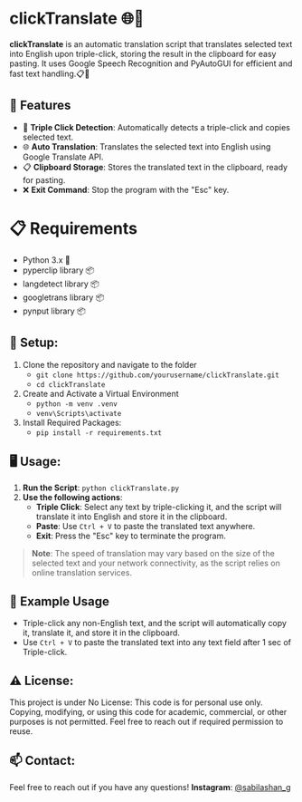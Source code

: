 # clickTranslate 🌐🔄

**clickTranslate** is an automatic translation script that translates selected text into English upon triple-click, storing the result in the clipboard for easy pasting. It uses Google Speech Recognition and PyAutoGUI for efficient and fast text handling.📋🔀

## 🚀 Features
- 🔎 **Triple Click Detection**: Automatically detects a triple-click and copies selected text.
- 🌐 **Auto Translation**: Translates the selected text into English using Google Translate API.
- 📋 **Clipboard Storage**: Stores the translated text in the clipboard, ready for pasting.
- ❌ **Exit Command**: Stop the program with the "Esc" key.

# 📋 Requirements
- Python 3.x 🐍
- pyperclip library 📦
- langdetect library 📦
- googletrans library 📦
- pynput library 📦

## 🔧 Setup:
1. Clone the repository and navigate to the folder
   - ```git clone https://github.com/yourusername/clickTranslate.git```
   - ```cd clickTranslate```
2. Create and Activate a Virtual Environment
   - ```python -m venv .venv```
   - ```venv\Scripts\activate```
3. Install Required Packages:
   - ```pip install -r requirements.txt```

## 🖥️ Usage:
1. **Run the Script**: ```python clickTranslate.py```
2. **Use the following actions**:
   - **Triple Click**: Select any text by triple-clicking it, and the script will translate it into English and store it in the clipboard.
   - **Paste**: Use `Ctrl + V` to paste the translated text anywhere.
   - **Exit**: Press the "Esc" key to terminate the program.

> **Note**: The speed of translation may vary based on the size of the selected text and your network connectivity, as the script relies on online translation services.

## 📝 Example Usage
  - Triple-click any non-English text, and the script will automatically copy it, translate it, and store it in the clipboard.
  - Use `Ctrl + V` to paste the translated text into any text field after 1 sec of Triple-click.

## ⚠️ License:
This project is under No License: This code is for personal use only. Copying, modifying, or using this code for academic, commercial, or other purposes is not permitted. Feel free to reach out if required permission to reuse.

## 📫 Contact:
Feel free to reach out if you have any questions!
**Instagram**: [@sabilashan_g](https://www.instagram.com/sabilashan_g/)
